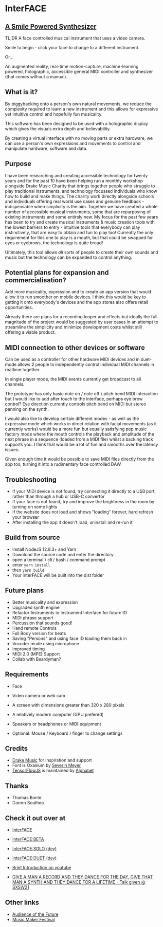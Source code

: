 # InterFACE
## [A Smile Powered Synthesizer](https://interface.place)

TL;DR
A face controlled musical instrument that uses a video camera.

Smile to begin - click your face to change to a different instrument.

Or...

An augmented reality, real-time motion-capture, machine-learning powered, holographic, accessible general MIDI controller and synthesizer (that comes without a manual). 

## What is it?

By piggybacking onto a person's own natural movements, we reduce the complexity required to learn a new instrument and this allows for expressive yet intuitive control and hopefully fun musicality.

This software has been designed to be used with a holographic display which gives the visuals extra depth and believability.

By creating a virtual interface with no moving parts or extra hardware, we can use a person's own expressions and movements to control and manipulate hardware, software and data.

## Purpose
I have been researching and creating accessible technology for twenty years and for the past 10 have been helping run a monthly workshop alongside Drake Music Charity that brings together people who struggle to play traditional instruments, and technology focussed individuals who know how to build and make things. The charity work directly alongside schools and individuals offering real world use cases and genuine feedback - indispensable when simplicity is the aim. Together we have created a whole number of accessible musical instruments, some that are repurposing of existing instruments and some entirely new. My focus for the past few years has been to try and create musical instruments & music creation tools with the lowest barriers to entry - intuitive tools that everybody can play instinctively, that are easy to obtain and fun to play too! Currently the only requirement for this one to play is a mouth, but that could be swapped for eyes or eyebrows, the technology is quite broad!

Ultimately, this tool allows *all* sorts of people to create their own sounds and music but the technology can be expanded to control anything.

## Potential plans for expansion and commercialisation?

Add more musicality, expression and to create an app version that would allow it to run smoother on mobile devices. I think this would be key to getting it onto everybody's devices and the app stores also offers retail opportunities. 

Already there are plans for a recording looper and effects but ideally the full magnitude of the project would be suggested by user cases in an attempt to streamline the simplicity and minimize development costs whilst still offering a viable product.
## MIDI connection to other devices or software

Can be used as a controller for other hardware MIDI devices and in duet-mode allows 2 people to independently control individual MIDI channels in realtime together. 

In single player mode, the MIDI events currently get broadcast to all channels.

The prototype has only basic note on / note off / pitch bend MIDI interaction but I would like to add after touch to the interface, perhaps eye brow control? Eye direction currently controls pitch bend on MIDI but stereo panning on the synth.

I would also like to develop certain different modes - as well as the expressive mode which works in direct relation with facial movements (as it currently works) would be a more fun but equally satisfying pop music factory mode where the mouth controls the playback and amplitude of the next phrase in a sequence (loaded from a MIDI file) whilst a backing track supports you. I think that would be a lot of fun and smooths over the latency issues. 

Given enough time it would be possible to save MIDI files directly from the app too, turning it into a rudimentary face controlled DAW.

## Troubleshooting

- If your MIDI device is not found, try connecting it directly to a USB port, rather than through a hub or USB-C convertor
- If your face is not found, try and improve the brightness in the room by turning on some lights
- If the website does not load and shows "loading" forever, hard refresh your browser
- After installing the app it doesn't load, uninstall and re-run it

## Build from source
- Install NodeJS 12.8.3+ and Yarn
- Download the source code and enter the directory
- open a terminal / cli / bash / command prompt
- enter ```yarn install```
- then ```yarn build```
- Your interFACE will be built into the dist folder

## Future plans
- Better musicality and expression
- Upgraded synth engine
- Refactor Instruments to Instrument Interface for future IO
- MIDI phrase support
- Percussion that sounds good!
- Hand remote Controls
- Full Body version for beats
- Saving "Persons" and using face ID loading them back in
- Vocoder mode using microphone
- Improved timing
- MIDI 2.0 (MPE) Support
- Collab with Beardyman?

## Requirements
- Face
- Video camera or web cam
- A screen with dimensions greater than 320 x 280 pixels
- A relatively modern computer (GPU prefered)
- Speakers or headphones or MIDI equipment

- Optional: Mouse / Keyboard / finger to change settings 

## Credits
- [Drake Music](https://drakemusic.org) for inspiration and support
- Font is Oxanium by [Severin Meyer](https://sev.dev/fonts/oxanium/)
- [TensorFlowJS](https://www.tensorflow.org/js) is maintained by [Alphabet](https://google.com)

## Thanks
- Thomas Bonte
- Darren Southea

## Check it out over at

- [InterFACE](https://interface.place)
- [InterFACE:BETA](https://interface.dance)
- [InterFACE:SOLO (dev)](https://designerzen.github.io/InterFACE)
- [InterFACE:DUET (dev)](https://designerzen.github.io/InterFACE/?duet=true)

- [Brief Introduction on youtube](https://youtu.be/gvYxZJRhgRc)
- [GIVE A MAN A RECORD AND THEY DANCE FOR THE DAY, GIVE THAT MAN A SYNTH AND THEY DANCE FOR A LIFETIME - Talk given @ SXSW21](https://youtu.be/3SmpSvRB4XA)

## Other links
- [Audience of the Future](https://audienceofthefuture.live/interface/)
- [Music Maker Festival](https://www.makermusicfestival.com/)